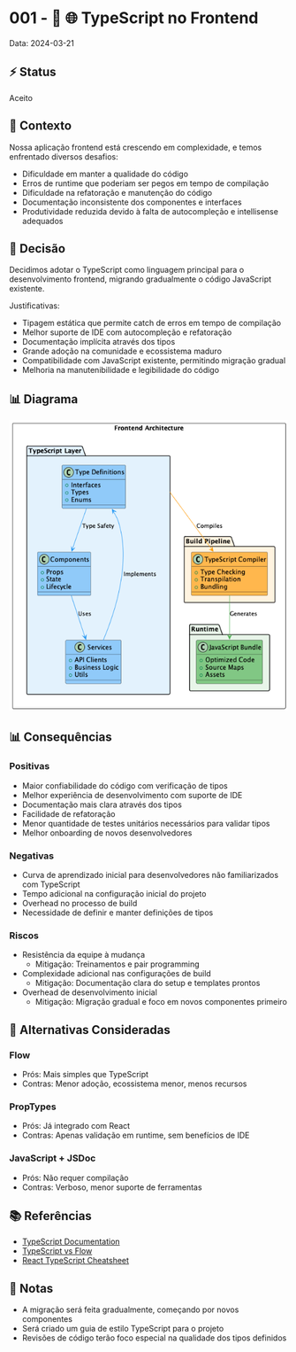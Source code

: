 # 001 - 📝 🌐 TypeScript no Frontend

Data: 2024-03-21

## ⚡ Status

Aceito

## 🎯 Contexto

Nossa aplicação frontend está crescendo em complexidade, e temos enfrentado diversos desafios:
- Dificuldade em manter a qualidade do código
- Erros de runtime que poderiam ser pegos em tempo de compilação
- Dificuldade na refatoração e manutenção do código
- Documentação inconsistente dos componentes e interfaces
- Produtividade reduzida devido à falta de autocompleção e intellisense adequados

## 🔨 Decisão

Decidimos adotar o TypeScript como linguagem principal para o desenvolvimento frontend, migrando gradualmente o código JavaScript existente.

Justificativas:
- Tipagem estática que permite catch de erros em tempo de compilação
- Melhor suporte de IDE com autocompleção e refatoração
- Documentação implícita através dos tipos
- Grande adoção na comunidade e ecossistema maduro
- Compatibilidade com JavaScript existente, permitindo migração gradual
- Melhoria na manutenibilidade e legibilidade do código

## 📊 Diagrama

![Diagrama de Arquitetura TypeScript Frontend](../diagrams/adr-001-typescript-frontend.png)

## 📊 Consequências

### Positivas

- Maior confiabilidade do código com verificação de tipos
- Melhor experiência de desenvolvimento com suporte de IDE
- Documentação mais clara através dos tipos
- Facilidade de refatoração
- Menor quantidade de testes unitários necessários para validar tipos
- Melhor onboarding de novos desenvolvedores

### Negativas

- Curva de aprendizado inicial para desenvolvedores não familiarizados com TypeScript
- Tempo adicional na configuração inicial do projeto
- Overhead no processo de build
- Necessidade de definir e manter definições de tipos

### Riscos

- Resistência da equipe à mudança
  - Mitigação: Treinamentos e pair programming
- Complexidade adicional nas configurações de build
  - Mitigação: Documentação clara do setup e templates prontos
- Overhead de desenvolvimento inicial
  - Mitigação: Migração gradual e foco em novos componentes primeiro

## 🔄 Alternativas Consideradas

### Flow
- Prós: Mais simples que TypeScript
- Contras: Menor adoção, ecossistema menor, menos recursos

### PropTypes
- Prós: Já integrado com React
- Contras: Apenas validação em runtime, sem benefícios de IDE

### JavaScript + JSDoc
- Prós: Não requer compilação
- Contras: Verboso, menor suporte de ferramentas

## 📚 Referências

- [TypeScript Documentation](https://www.typescriptlang.org/docs/)
- [TypeScript vs Flow](https://github.com/niieani/typescript-vs-flowtype)
- [React TypeScript Cheatsheet](https://react-typescript-cheatsheet.netlify.app/)

## 📝 Notas

- A migração será feita gradualmente, começando por novos componentes
- Será criado um guia de estilo TypeScript para o projeto
- Revisões de código terão foco especial na qualidade dos tipos definidos 